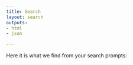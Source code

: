 ```yaml
---
title: Search
layout: search
outputs:
- html
- json

---
```

Here it is what we find from your search prompts: